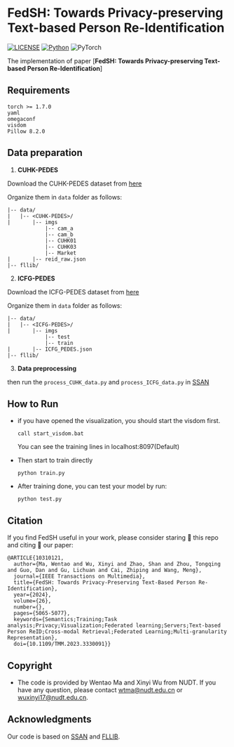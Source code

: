 # FedSH: Towards Privacy-preserving Text-based Person Re-Identification

[![LICENSE](https://img.shields.io/badge/license-Apache2.0-green)](https://github.com/littlexinyi/FedSH/blob/main/LICENSE)
[![Python](https://img.shields.io/badge/python-3.7-blue.svg)](https://www.python.org/)
![PyTorch](https://img.shields.io/badge/pytorch-1.11.0-%237732a8) 

The implementation of paper [**FedSH: Towards Privacy-preserving Text-based Person Re-Identification**]


## Requirements

```
torch >= 1.7.0
yaml
omegaconf
visdom
Pillow 8.2.0
```
## Data preparation

1.  **CUHK-PEDES**

  Download the CUHK-PEDES dataset from [here](https://github.com/ShuangLI59/Person-Search-with-Natural-Language-Description) 
   
  Organize them in `data` folder as follows:
   ~~~
   |-- data/
   |   |-- <CUHK-PEDES>/
   |       |-- imgs
               |-- cam_a
               |-- cam_b
               |-- CUHK01
               |-- CUHK03
               |-- Market
   |       |-- reid_raw.json
   |-- fllib/
   ~~~
 

2.  **ICFG-PEDES**

  Download the ICFG-PEDES dataset from [here](https://github.com/zifyloo/SSAN)   


   Organize them in `data` folder as follows:

   ~~~
   |-- data/
   |   |-- <ICFG-PEDES>/
   |       |-- imgs
               |-- test
               |-- train 
   |       |-- ICFG_PEDES.json
   |-- fllib/
   ~~~
3. **Data preprocessing**

then run the `process_CUHK_data.py` and `process_ICFG_data.py` in [SSAN](https://github.com/zifyloo/SSAN)


## How to Run

* if you have opened the visualization, you should start the visdom first.

  ```
  call start_visdom.bat
  ```

  You can see the training lines in localhost:8097(Default)

* Then start to train directly

    ```
    python train.py
    ```
* After training done, you can test your model by run:

    ```
    python test.py
    ```

## Citation
If you find FedSH useful in your work, please consider staring 🌟 this repo and citing 📑 our paper:
```
@ARTICLE{10310121,
  author={Ma, Wentao and Wu, Xinyi and Zhao, Shan and Zhou, Tongqing and Guo, Dan and Gu, Lichuan and Cai, Zhiping and Wang, Meng},
  journal={IEEE Transactions on Multimedia}, 
  title={FedSH: Towards Privacy-Preserving Text-Based Person Re-Identification}, 
  year={2024},
  volume={26},
  number={},
  pages={5065-5077},
  keywords={Semantics;Training;Task analysis;Privacy;Visualization;Federated learning;Servers;Text-based Person ReID;Cross-modal Retrieval;Federated Learning;Multi-granularity Representation},
  doi={10.1109/TMM.2023.3330091}}
```

## Copyright
* The code is provided by Wentao Ma and Xinyi Wu from NUDT. If you have any question, please contact wtma@nudt.edu.cn or wuxinyi17@nudt.edu.cn.

## Acknowledgments

Our code is based on [SSAN](https://github.com/zifyloo/SSAN) and [FLLIB](https://github.com/zenghui9977/FLLIB_develop).
